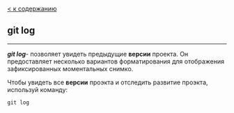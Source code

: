 [< к содержанию](./readme.md)

## git log
---
***git log***- позволяет увидеть предыдущие **версии** проекта. Он предоставляет несколько вариантов форматирования для отображения зафиксированных моментальных снимко.

Чтобы увидеть все **версии** проэкта и отследить развитие проэкта, используй команду:

```bash=
git log
```
